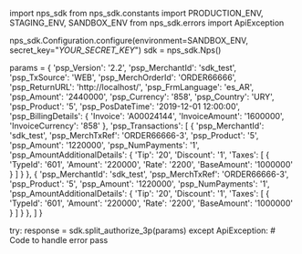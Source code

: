 import nps_sdk
from nps_sdk.constants import PRODUCTION_ENV, STAGING_ENV, SANDBOX_ENV
from nps_sdk.errors import ApiException

nps_sdk.Configuration.configure(environment=SANDBOX_ENV,
                            secret_key="_YOUR_SECRET_KEY_")
sdk = nps_sdk.Nps()

params = {
    'psp_Version': '2.2',
    'psp_MerchantId': 'sdk_test',
    'psp_TxSource': 'WEB',
    'psp_MerchOrderId': 'ORDER66666',
    'psp_ReturnURL': 'http://localhost/',
    'psp_FrmLanguage': 'es_AR',
    'psp_Amount': '2440000',
    'psp_Currency': '858',
    'psp_Country': 'URY',
    'psp_Product': '5',
    'psp_PosDateTime': '2019-12-01 12:00:00',
    'psp_BillingDetails': {
        'Invoice': 'A00024144',
        'InvoiceAmount': '1600000',
        'InvoiceCurrency': '858'
    },
    'psp_Transactions': [
        {
            'psp_MerchantId': 'sdk_test',
            'psp_MerchTxRef': 'ORDER66666-3',
            'psp_Product': '5',
            'psp_Amount': '1220000',
            'psp_NumPayments': '1',
            'psp_AmountAdditionalDetails': {
                'Tip': '20',
                'Discount': '1',
                'Taxes': [
                    {
                        'TypeId': '601',
                        'Amount': '220000',
                        'Rate': '2200',
                        'BaseAmount': '1000000'
                    }
                ]
                    }
        },
        {
            'psp_MerchantId': 'sdk_test',
            'psp_MerchTxRef': 'ORDER66666-3',
            'psp_Product': '5',
            'psp_Amount': '1220000',
            'psp_NumPayments': '1',
            'psp_AmountAdditionalDetails': {
                'Tip': '20',
                'Discount': '1',
                'Taxes': [
                    {
                        'TypeId': '601',
                        'Amount': '220000',
                        'Rate': '2200',
                        'BaseAmount': '1000000'
                    }
                ]
                    }
        },
    ]
}

try: 
    response = sdk.split_authorize_3p(params) 
except ApiException: 
    # Code to handle error 
    pass 
